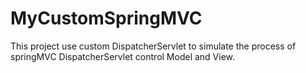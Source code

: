 # MyCustomSpringMVC
This project use custom DispatcherServlet to simulate the process of springMVC DispatcherServlet control Model and View.
